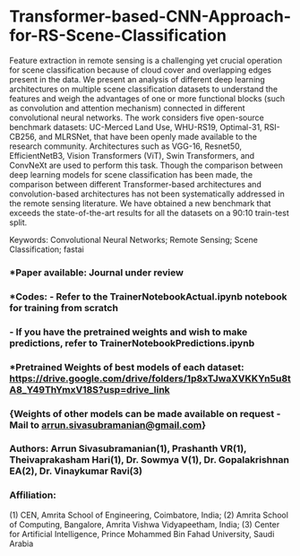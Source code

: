 # Transformer-based-CNN-Approach-for-RS-Scene-Classification

Feature extraction in remote sensing is a challenging yet crucial operation for scene classification because of cloud cover and overlapping edges present in the data. We present an analysis of different deep learning architectures on multiple scene classification datasets to understand the features and weigh the advantages of one or more functional blocks (such as convolution and attention mechanism) connected in different convolutional neural networks. The work considers five open-source benchmark datasets: UC-Merced Land Use, WHU-RS19, Optimal-31, RSI-CB256, and MLRSNet, that have been openly made available to the research community. Architectures such as VGG-16, Resnet50, EfficientNetB3, Vision Transformers (ViT), Swin Transformers, and ConvNeXt are used to perform this task. Though the comparison between deep learning models for scene classification has been made, the comparison between different Transformer-based architectures and convolution-based architectures has not been systematically addressed in the remote sensing literature. We have obtained a new benchmark that exceeds the state-of-the-art results for all the datasets on a 90:10 train-test split.

Keywords: Convolutional Neural Networks; Remote Sensing; Scene Classification; fastai

### *Paper available: Journal under review
### *Codes: - Refer to the TrainerNotebookActual.ipynb notebook for training from scratch
###         - If you have the pretrained weights and wish to make predictions, refer to TrainerNotebookPredictions.ipynb
### *Pretrained Weights of best models of each dataset: https://drive.google.com/drive/folders/1p8xTJwaXVKKYn5u8tA8_Y49ThYmxV18S?usp=drive_link
### {Weights of other models can be made available on request - Mail to arrun.sivasubramanian@gmail.com} 
### Authors: Arrun Sivasubramanian(1), Prashanth VR(1), Theivaprakasham Hari(1), Dr. Sowmya V(1), Dr. Gopalakrishnan EA(2), Dr. Vinaykumar Ravi(3)
### Affiliation: 
(1) CEN, Amrita School of Engineering, Coimbatore, India; 
(2) Amrita School of Computing, Bangalore, Amrita Vishwa Vidyapeetham, India;
(3) Center for Artificial Intelligence, Prince Mohammed Bin Fahad University, Saudi Arabia
